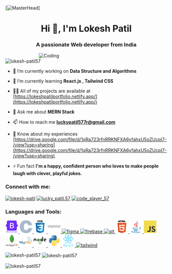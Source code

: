 [![MasterHead](https://user-images.githubusercontent.com/106918656/209438619-25091cdf-a126-4e95-a24c-5efdf8057606.gif)]
<h1 align="center">Hi 👋, I'm Lokesh Patil</h1>
<h3 align="center">A passionate Web developer from India</h3>
<img src="https://camo.githubusercontent.com/2366b34bb903c09617990fb5fff4622f3e941349e846ddb7e73df872a9d21233/68747470733a2f2f63646e2e6472696262626c652e636f6d2f75736572732f3733303730332f73637265656e73686f74732f363538313234332f6176656e746f2e676966"align="right" alt="Coding" width="400">

<p align="left"> <img src="https://komarev.com/ghpvc/?username=lokesh-patil57&label=Profile%20views&color=0e75b6&style=flat" alt="lokesh-patil57" /> </p>

- 🔭 I’m currently working on **Data Structure and Algorithms**

- 🌱 I’m currently learning **React.js , Tailwind CSS**

- 👨‍💻 All of my projects are available at [https://lokeshpatilportfolio.netlify.app/](https://lokeshpatilportfolio.netlify.app/)

- 💬 Ask me about **MERN Stack**

- 📫 How to reach me **luckypatil577r@gmail.com**

- 📄 Know about my experiences [https://drive.google.com/file/d/1qRa723rfnRRKNFXA6yfahxU5oZUcpI7-/view?usp=sharing](https://drive.google.com/file/d/1qRa723rfnRRKNFXA6yfahxU5oZUcpI7-/view?usp=sharing)

- ⚡ Fun fact **I'm a happy, confident person who loves to make people laugh with clever, playful jokes.**

<h3 align="left">Connect with me:</h3>
<p align="left">
<a href="https://linkedin.com/in/lokesh-patil" target="blank"><img align="center" src="https://raw.githubusercontent.com/rahuldkjain/github-profile-readme-generator/master/src/images/icons/Social/linked-in-alt.svg" alt="lokesh-patil" height="30" width="40" /></a>
<a href="https://instagram.com/lucky_patil.57" target="blank"><img align="center" src="https://raw.githubusercontent.com/rahuldkjain/github-profile-readme-generator/master/src/images/icons/Social/instagram.svg" alt="lucky_patil.57" height="30" width="40" /></a>
<a href="https://www.codechef.com/users/code_slayer_57" target="blank"><img align="center" src="https://cdn.jsdelivr.net/npm/simple-icons@3.1.0/icons/codechef.svg" alt="code_slayer_57" height="30" width="40" /></a>
</p>

<h3 align="left">Languages and Tools:</h3>
<p align="left"> <a href="https://getbootstrap.com" target="_blank" rel="noreferrer"> <img src="https://raw.githubusercontent.com/devicons/devicon/master/icons/bootstrap/bootstrap-plain-wordmark.svg" alt="bootstrap" width="40" height="40"/> </a> <a href="https://www.cprogramming.com/" target="_blank" rel="noreferrer"> <img src="https://raw.githubusercontent.com/devicons/devicon/master/icons/c/c-original.svg" alt="c" width="40" height="40"/> </a> <a href="https://www.w3schools.com/css/" target="_blank" rel="noreferrer"> <img src="https://raw.githubusercontent.com/devicons/devicon/master/icons/css3/css3-original-wordmark.svg" alt="css3" width="40" height="40"/> </a> <a href="https://expressjs.com" target="_blank" rel="noreferrer"> <img src="https://raw.githubusercontent.com/devicons/devicon/master/icons/express/express-original-wordmark.svg" alt="express" width="40" height="40"/> </a> <a href="https://www.figma.com/" target="_blank" rel="noreferrer"> <img src="https://www.vectorlogo.zone/logos/figma/figma-icon.svg" alt="figma" width="40" height="40"/> </a> <a href="https://firebase.google.com/" target="_blank" rel="noreferrer"> <img src="https://www.vectorlogo.zone/logos/firebase/firebase-icon.svg" alt="firebase" width="40" height="40"/> </a> <a href="https://git-scm.com/" target="_blank" rel="noreferrer"> <img src="https://www.vectorlogo.zone/logos/git-scm/git-scm-icon.svg" alt="git" width="40" height="40"/> </a> <a href="https://www.w3.org/html/" target="_blank" rel="noreferrer"> <img src="https://raw.githubusercontent.com/devicons/devicon/master/icons/html5/html5-original-wordmark.svg" alt="html5" width="40" height="40"/> </a> <a href="https://www.java.com" target="_blank" rel="noreferrer"> <img src="https://raw.githubusercontent.com/devicons/devicon/master/icons/java/java-original.svg" alt="java" width="40" height="40"/> </a> <a href="https://developer.mozilla.org/en-US/docs/Web/JavaScript" target="_blank" rel="noreferrer"> <img src="https://raw.githubusercontent.com/devicons/devicon/master/icons/javascript/javascript-original.svg" alt="javascript" width="40" height="40"/> </a> <a href="https://www.mongodb.com/" target="_blank" rel="noreferrer"> <img src="https://raw.githubusercontent.com/devicons/devicon/master/icons/mongodb/mongodb-original-wordmark.svg" alt="mongodb" width="40" height="40"/> </a> <a href="https://www.mysql.com/" target="_blank" rel="noreferrer"> <img src="https://raw.githubusercontent.com/devicons/devicon/master/icons/mysql/mysql-original-wordmark.svg" alt="mysql" width="40" height="40"/> </a> <a href="https://nodejs.org" target="_blank" rel="noreferrer"> <img src="https://raw.githubusercontent.com/devicons/devicon/master/icons/nodejs/nodejs-original-wordmark.svg" alt="nodejs" width="40" height="40"/> </a> <a href="https://www.python.org" target="_blank" rel="noreferrer"> <img src="https://raw.githubusercontent.com/devicons/devicon/master/icons/python/python-original.svg" alt="python" width="40" height="40"/> </a> <a href="https://reactjs.org/" target="_blank" rel="noreferrer"> <img src="https://raw.githubusercontent.com/devicons/devicon/master/icons/react/react-original-wordmark.svg" alt="react" width="40" height="40"/> </a> <a href="https://tailwindcss.com/" target="_blank" rel="noreferrer"> <img src="https://www.vectorlogo.zone/logos/tailwindcss/tailwindcss-icon.svg" alt="tailwind" width="40" height="40"/> </a> </p>

<p><img align="left" src="https://github-readme-stats.vercel.app/api/top-langs?username=lokesh-patil57&show_icons=true&locale=en&layout=compact" alt="lokesh-patil57" /></p>

<p>&nbsp;<img align="center" src="https://github-readme-stats.vercel.app/api?username=lokesh-patil57&show_icons=true&locale=en" alt="lokesh-patil57" /></p>

<p><img align="center" src="https://github-readme-streak-stats.herokuapp.com/?user=lokesh-patil57&" alt="lokesh-patil57" /></p>

